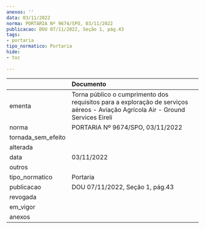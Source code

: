 ```yaml
---
anexos: ''
data: 03/11/2022
norma: PORTARIA Nº 9674/SPO, 03/11/2022
publicacao: DOU 07/11/2022, Seção 1, pág.43
tags:
- portaria
tipo_normatico: Portaria
hide: 
- toc 
 
---
```


|                    | Documento                                                                                                                       |
|:-------------------|:--------------------------------------------------------------------------------------------------------------------------------|
| ementa             | Torna público o cumprimento dos requisitos para a exploração de serviços aéreos - Aviação Agrícola Air - Ground Services Eireli |
| norma              | PORTARIA Nº 9674/SPO, 03/11/2022                                                                                                |
| tornada_sem_efeito |                                                                                                                                 |
| alterada           |                                                                                                                                 |
| data               | 03/11/2022                                                                                                                      |
| outros             |                                                                                                                                 |
| tipo_normatico     | Portaria                                                                                                                        |
| publicacao         | DOU 07/11/2022, Seção 1, pág.43                                                                                                 |
| revogada           |                                                                                                                                 |
| em_vigor           |                                                                                                                                 |
| anexos             |                                                                                                                                 |